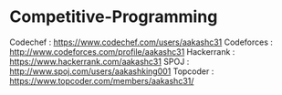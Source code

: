 # Competitive-Programming
Codechef    : https://www.codechef.com/users/aakashc31
Codeforces  : http://www.codeforces.com/profile/aakashc31
Hackerrank  : https://www.hackerrank.com/aakashc31
SPOJ        : http://www.spoj.com/users/aakashking001
Topcoder    : https://www.topcoder.com/members/aakashc31/
